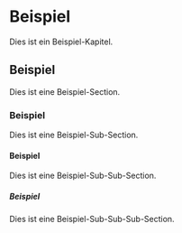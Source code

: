 # Beispiel

Dies ist ein Beispiel-Kapitel.

## Beispiel

Dies ist eine Beispiel-Section.

### Beispiel

Dies ist eine Beispiel-Sub-Section.

#### Beispiel

Dies ist eine Beispiel-Sub-Sub-Section.

##### Beispiel

Dies ist eine Beispiel-Sub-Sub-Sub-Section.
